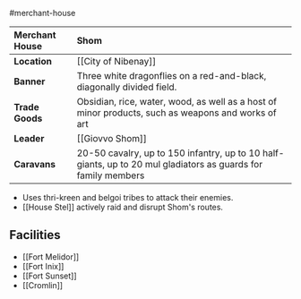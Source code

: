 #merchant-house

| Merchant House | Shom |
|:-|:-|
| **Location** | [[City of Nibenay]] |
| **Banner** | Three white dragonflies on a red-and-black, diagonally divided field. |
| **Trade Goods** | Obsidian, rice, water, wood, as well as a host of minor products, such as weapons and works of art |
| **Leader** | [[Giovvo Shom]] |
| **Caravans** | 20-50 cavalry, up to 150 infantry, up to 10 half-giants, up to 20 mul gladiators as guards for family members |

- Uses thri-kreen and belgoi tribes to attack their enemies.
- [[House Stel]] actively raid and disrupt Shom's routes.

## Facilities
- [[Fort Melidor]]
- [[Fort Inix]]
- [[Fort Sunset]]
- [[Cromlin]]